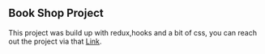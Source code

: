 ## Book Shop Project

This project was build up with redux,hooks and a bit of css, you can reach out the project via that [Link](https://littlebookshop.netlify.app/).

